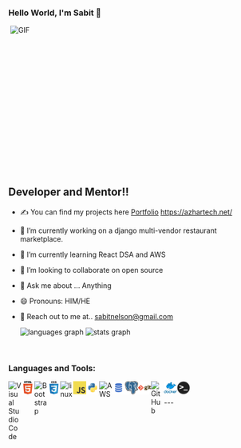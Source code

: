 ### Hello World, I'm Sabit  👋

 <img align="right" alt="GIF" src="https://i.pinimg.com/originals/54/e3/7d/54e37d8074ebcde1d96c77d7b2a7f310.gif?raw=true" width="500" height="320" />


## Developer and Mentor!!
- ✍ You can find my projects here [Portfolio]  https://azhartech.net/
- 🔭 I’m currently working on a django multi-vendor restaurant marketplace.
- 🌱 I’m currently learning React DSA and AWS
- 👯 I’m looking to collaborate on open source
- 💬 Ask me about ... Anything
- 😄 Pronouns: HIM/HE
- 📧 Reach out to me at.. sabitnelson@gmail.com
  


  <img src="https://github-readme-stats.vercel.app/api/top-langs?username=NelsonGift&locale=en&hide_title=false&layout=compact&card_width=320&langs_count=5&theme=dracula&hide_border=false" height="150" alt="languages graph"  />
   <img src="https://github-readme-stats.vercel.app/api?username=NelsonGift&hide_title=false&hide_rank=false&show_icons=true&include_all_commits=true&count_private=true&disable_animations=false&theme=dracula&locale=en&hide_border=false" height="150" alt="stats graph"  />
</div>
<br />

### Languages and Tools:

[<img align="left" alt="Visual Studio Code" width="26px" src="https://w7.pngwing.com/pngs/512/824/png-transparent-visual-studio-code-hd-logo-thumbnail.png" />][youtube]
[<img align="left" alt="HTML5" width="26px" src="https://raw.githubusercontent.com/github/explore/80688e429a7d4ef2fca1e82350fe8e3517d3494d/topics/html/html.png" />][youtube]
[<img align="left" alt="Bootstrap" width="26px" src="https://uxwing.com/wp-content/themes/uxwing/download/brands-and-social-media/bootstrap-5-logo-icon.png" />][youtube]
[<img align="left" alt="CSS3" width="26px" src="https://raw.githubusercontent.com/github/explore/80688e429a7d4ef2fca1e82350fe8e3517d3494d/topics/css/css.png" />][youtube]
[<img align="left" alt="linux" width="26px" src="https://e7.pngegg.com/pngimages/250/100/png-clipart-linux-linux.png" />][youtube]
[<img align="left" alt="JavaScript" width="26px" src="https://raw.githubusercontent.com/github/explore/80688e429a7d4ef2fca1e82350fe8e3517d3494d/topics/javascript/javascript.png" />][youtube]
[<img align="left" alt="python" width="26px" src="https://raw.githubusercontent.com/github/explore/80688e429a7d4ef2fca1e82350fe8e3517d3494d/topics/python/python.png" />][youtube]
[<img align="left" alt="AWS" width="26px" src="https://encrypted-tbn0.gstatic.com/images?q=tbn:ANd9GcQbPevG_OoHXOn_iZQFGK2Rtto7jwpudqf8OA&usqp=CAU" />][youtube]
[<img align="left" alt="SQL" width="26px" src="https://raw.githubusercontent.com/github/explore/80688e429a7d4ef2fca1e82350fe8e3517d3494d/topics/sql/sql.png" />][youtube]
[<img align="left" alt="postgreSQL" width="26px" src="https://raw.githubusercontent.com/github/explore/80688e429a7d4ef2fca1e82350fe8e3517d3494d/topics/postgresql/postgresql.png" />][youtube]
[<img align="left" alt="Git" width="26px" src="https://raw.githubusercontent.com/github/explore/80688e429a7d4ef2fca1e82350fe8e3517d3494d/topics/git/git.png" />][youtube]
[<img align="left" alt="GitHub" width="26px" src="https://w7.pngwing.com/pngs/914/758/png-transparent-github-social-media-computer-icons-logo-android-github-logo-computer-wallpaper-banner-thumbnail.png" />][youtube]
[<img align="left" alt="Docker" width="26px" src="https://raw.githubusercontent.com/github/explore/80688e429a7d4ef2fca1e82350fe8e3517d3494d/topics/docker/docker.png" />][youtube]
[<img align="left" alt="Terminal" width="26px" src="https://raw.githubusercontent.com/github/explore/80688e429a7d4ef2fca1e82350fe8e3517d3494d/topics/terminal/terminal.png" />][youtube]

<br />
<br />
---



[website]: https://holistic-developer.com/
[youtube]: https://www.youtube.com/channel/UCD6bHzIZCJJcJD6QHGUIyr
[instagram]: https://www.instagram.com/holistic_developer/
[linkedin]: https://linkedin.com/in/annaarsentieva
[portfolio]: https://arsentieva.github.io/profile/
